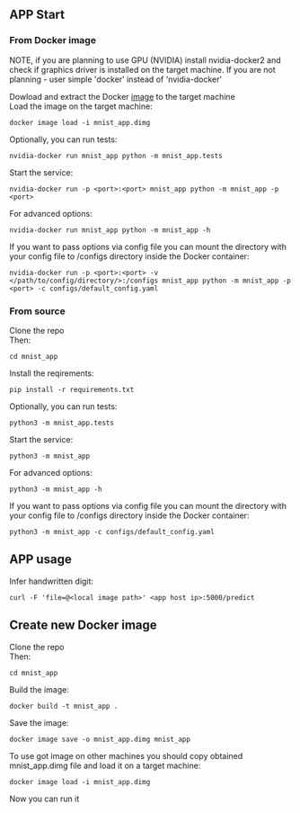 ## APP Start
### From Docker image
NOTE, if you are planning to use GPU (NVIDIA) install nvidia-docker2 and check if graphics driver is installed on the target machine. If you are not planning - user simple 'docker' instead of 'nvidia-docker'   

Dowload and extract the Docker [image](https://drive.google.com/open?id=1tWu9vLMsKPbfpz_u2FmCLCI9CdAZ1Pjn) to the target machine   
Load the image on the target machine:
```
docker image load -i mnist_app.dimg
```
Optionally, you can run tests:
```
nvidia-docker run mnist_app python -m mnist_app.tests
```
Start the service:
```
nvidia-docker run -p <port>:<port> mnist_app python -m mnist_app -p <port>
```
For advanced options:
```
nvidia-docker run mnist_app python -m mnist_app -h
```
If you want to pass options via config file you can mount the directory with your config file to /configs directory inside the Docker container:
```
nvidia-docker run -p <port>:<port> -v </path/to/config/directory/>:/configs mnist_app python -m mnist_app -p <port> -c configs/default_config.yaml 
```

### From source
Clone the repo  
Then:
```
cd mnist_app
```

Install the reqirements:
```
pip install -r requirements.txt
```

Optionally, you can run tests:
```
python3 -m mnist_app.tests
```

Start the service:
```
python3 -m mnist_app
```

For advanced options:
```
python3 -m mnist_app -h
```

If you want to pass options via config file you can mount the directory with your config file to /configs directory inside the Docker container:
```
python3 -m mnist_app -c configs/default_config.yaml 
```

## APP usage
Infer handwritten digit:
```
curl -F 'file=@<local image path>' <app host ip>:5000/predict
```

## Create new Docker image
Clone the repo  
Then:
```
cd mnist_app
```

Build the image:
```
docker build -t mnist_app .
```

Save the image:
```
docker image save -o mnist_app.dimg mnist_app
```

To use got image on other machines you should copy obtained mnist_app.dimg file and load it on a target machine:
```
docker image load -i mnist_app.dimg
```

Now you can run it
